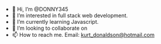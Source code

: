 - 👋 Hi, I’m @DONNY345
- 👀 I’m interested in full stack web development.
- 🌱 I’m currently learning Javascript.
- 💞️ I’m looking to collaborate on 
- 📫 How to reach me. Email: kurt_donaldson@hotmail.com 

<!---
DONNY345/DONNY345 is a ✨ special ✨ repository because its `README.md` (this file) appears on your GitHub profile.
You can click the Preview link to take a look at your changes.
--->
